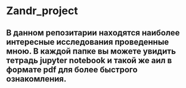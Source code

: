 # Zandr_project
## В данном репозитарии находятся наиболее интересные исследования проведенные мною. В каждой папке вы можете увидить тетрадь jupyter notebook и такой же аил в формате pdf для более быстрого ознакомления.

